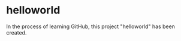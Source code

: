 helloworld
==========

In the process of learning GitHub, this project "helloworld" has been created.

